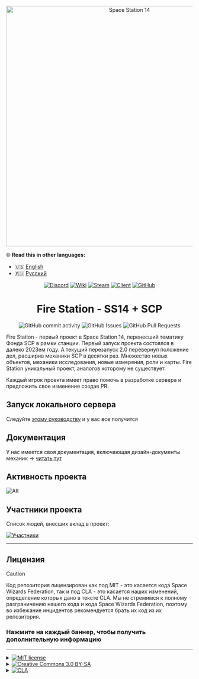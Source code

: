 <p align="center">
  <img alt="Space Station 14" width="650" src="https://i.postimg.cc/wBtLj7y3/323131321-3.png" />
</p>


🌐 **Read this in other languages:**

- 🇺🇸 [English](README.en.md)
- 🇷🇺 [Русский](README.ru.md)

<div class="header" align="center">

[![Discord](https://img.shields.io/discord/831352358520725506?label=Discord&logo=discord&logoColor=white)](https://discord.gg/m4xAE2rxQx)
[![Wiki](https://img.shields.io/badge/Wiki-SS14%20SUNRISE-blue)](https://sunrise14.top/wiki/)
[![Steam](https://img.shields.io/badge/Steam-SS14%20SUNRISE-blue)](https://store.steampowered.com/app/1255460/Space_Station_14/)
[![Client](https://img.shields.io/badge/Client-Download-blue)](https://spacestation14.io/about/nightlies/)
[![GitHub](https://img.shields.io/github/stars/space-sunrise/space-station-14?style=social)](https://github.com/space-sunrise/space-station-14)

# Fire Station - SS14 + SCP

![GitHub commit activity](https://img.shields.io/github/commit-activity/y/space-sunrise/space-station-14)
![GitHub Issues](https://img.shields.io/github/issues/space-sunrise/space-station-14)
![GitHub Pull Requests](https://img.shields.io/github/issues-pr-closed/space-sunrise/space-station-14)

</div>

Fire Station - первый проект в Space Station 14, перенесший тематику Фонда SCP в рамки станции. Первый запуск проекта состоялся в далеко 2023ем году. А текущий перезапуск 2.0 перевернул положение дел, расширив механики SCP в десятки раз. Множество новых объектов, механики исследования, новые измерения, роли и карты. Fire Station уникальный проект, аналогов которому не существует.

Каждый игрок проекта имеет право помочь в разработке сервера и предложить свое изменение создав PR.

## Запуск локального сервера

Следуйте [этому руководству](https://github.com/space-sunrise/fire-station/discussions/345) и у вас все получится

## Документация

У нас имеется своя документация, включающая дизайн-документы механик -> [читать тут](https://github.com/space-sunrise/fire-station/discussions/categories/%D0%B3%D0%B5%D0%B9%D0%BC%D0%B4%D0%B8%D0%B7%D0%B0%D0%B9%D0%BD)

## Активность проекта
<!---
ТУТ ИЗМЕНИТЬ НА СВОЁ АПИ С САЙТА repobeats.axiom.co  СЕЙЧАС ЭТО СТАТИСТИКА МОЕГО РЕПОЗИТОРИЯ!!!!!!!!!!!!!!!!!!!!
--->
![Alt](https://repobeats.axiom.co/api/embed/49651d1b93eecc08e01f1a268a917343cf661fc8.svg "Repobeats analytics image")

## Участники проекта

Список людей, внесших вклад в проект:

[![Участники](https://contrib.rocks/image?repo=space-sunrise/space-station-14)](https://github.com/space-sunrise/space-station-14/graphs/contributors)

---

## Лицензия

> [!CAUTION]
> Код репозитория лицензирован как под MIT - это касается кода Space Wizards Federation, так и под CLA - это касается наших изменений, определение которых дано в тексте CLA. Мы не стремимся к полному разграничению нашего кода и кода Space Wizards Federation, поэтому во избежание инцидентов рекомендуется брать их код из их репозитория.

### Нажмите на каждый баннер, чтобы получить дополнительную информацию

---

<details>
<summary><a href="#"><img src="https://img.shields.io/badge/licence-MIT-green?style=for-the-badge" alt="MIT license"></a></summary>

>Некоторые файлы лицензированы в соответствии с [MIT license](https://opensource.org/license/MIT), эти файлы являються кодом Space Wizards Federation.
</details>

<details>
<summary><a href="#"><img src="https://img.shields.io/badge/licence-CC_3.0_BY--SA-lightblue?style=for-the-badge" alt="Creative Commons 3.0 BY-SA"></a></summary>

>Все остальные ассеты которые не являються ассетами Sunrise, не относящиеся к коду, включая иконки и звуковые файлы, лицензированы по лицензии [Creative Commons 3.0 BY-SA](https://creativecommons.org/licenses/by-sa/3.0/), если иное не указано в папке или файле.
</details>

<details>
<summary><a href="#"><img src="https://img.shields.io/badge/licence-CLA-orange?style=for-the-badge" alt="CLA"></a></summary>

>Весь код а так-же ассеты Sunrise, защищены лицензией [CLA](https://github.com/space-sunrise/space-station-14/blob/master/CLA.txt).
</details>
